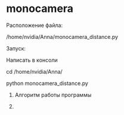 # monocamera

Расположение файла: 

/home/nvidia/Anna/monocamera_distance.py

Запуск: 

Написать в консоли

cd /home/nvidia/Anna/

python monocamera_distance.py

1) Алгоритм работы программы 

2) 

